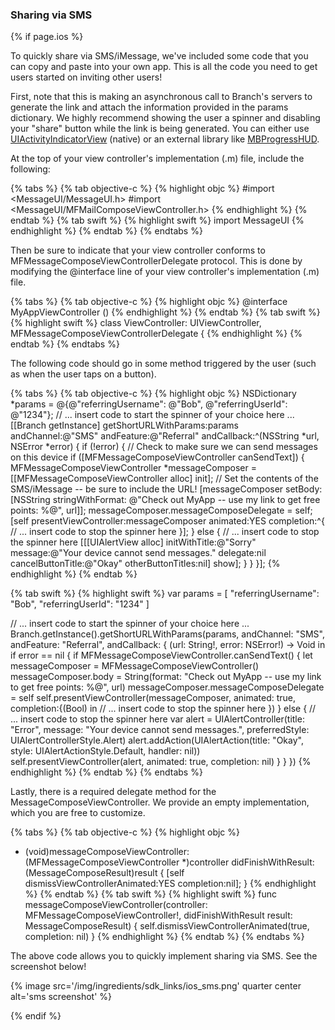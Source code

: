 ### Sharing via SMS

{% if page.ios %}

To quickly share via SMS/iMessage, we've included some code that you can copy and paste into your own app. This is all the code you need to get users started on inviting other users!

First, note that this is making an asynchronous call to Branch's servers to generate the link and attach the information provided in the params dictionary. We highly recommend showing the user a spinner and disabling your "share" button while the link is being generated. You can either use [UIActivityIndicatorView](https://developer.apple.com/library/ios/documentation/UIKit/Reference/UIActivityIndicatorView_Class/index.html) (native) or an external library like [MBProgressHUD](https://github.com/jdg/MBProgressHUD).


At the top of your view controller's implementation (.m) file, include the following:

{% tabs %}
{% tab objective-c %}
{% highlight objc %}
#import <MessageUI/MessageUI.h>
#import <MessageUI/MFMailComposeViewController.h>
{% endhighlight %}
{% endtab %}
{% tab swift %}
{% highlight swift %}
import MessageUI
{% endhighlight %}
{% endtab %}
{% endtabs %}


Then be sure to indicate that your view controller conforms to MFMessageComposeViewControllerDelegate protocol. This is done by modifying the @interface line of your view controller's implementation (.m) file.

{% tabs %}
{% tab objective-c %}
{% highlight objc %}
@interface MyAppViewController () <MFMessageComposeViewControllerDelegate>
{% endhighlight %}
{% endtab %}
{% tab swift %}
{% highlight swift %}
class ViewController: UIViewController, MFMessageComposeViewControllerDelegate {
{% endhighlight %}
{% endtab %}
{% endtabs %}


The following code should go in some method triggered by the user (such as when the user taps on a button).

{% tabs %}
{% tab objective-c %}
{% highlight objc %}
NSDictionary *params = @{@"referringUsername": @"Bob",
                         @"referringUserId": @"1234"};
// ... insert code to start the spinner of your choice here ...
[[Branch getInstance] getShortURLWithParams:params
                                 andChannel:@"SMS"
                                 andFeature:@"Referral"
                                andCallback:^(NSString *url, NSError *error) {
    if (!error) {
        // Check to make sure we can send messages on this device
        if ([MFMessageComposeViewController canSendText]) {
            MFMessageComposeViewController *messageComposer =
                [[MFMessageComposeViewController alloc] init];
            // Set the contents of the SMS/iMessage -- be sure to include the URL!
            [messageComposer setBody:[NSString stringWithFormat:
                @"Check out MyApp -- use my link to get free  points: %@", url]];
            messageComposer.messageComposeDelegate = self;
            [self presentViewController:messageComposer animated:YES completion:^{
                // ... insert code to stop the spinner here
            }];
        } else {
            // ... insert code to stop the spinner here
            [[[UIAlertView alloc] initWithTitle:@"Sorry"
                                        message:@"Your device cannot send messages."
                                       delegate:nil
                              cancelButtonTitle:@"Okay"
                              otherButtonTitles:nil] show];
        }
    }
}];
{% endhighlight %}
{% endtab %}

{% tab swift %}
{% highlight swift %}
var params = [ "referringUsername": "Bob",
                "referringUserId": "1234" ]

// ... insert code to start the spinner of your choice here ...
Branch.getInstance().getShortURLWithParams(params,
                                           andChannel: "SMS",
                                           andFeature: "Referral",
                                           andCallback: { (url: String!, error: NSError!) -> Void in
    if error == nil {
        if MFMessageComposeViewController.canSendText() {
            let messageComposer = MFMessageComposeViewController()
            messageComposer.body = String(format: "Check out MyApp -- use my link to get free  points: %@", url)
            messageComposer.messageComposeDelegate = self
            self.presentViewController(messageComposer, animated: true, completion:{(Bool) in
                // ... insert code to stop the spinner here
            })
        } else {
            // ... insert code to stop the spinner here
            var alert = UIAlertController(title: "Error", message: "Your device cannot send messages.", preferredStyle: UIAlertControllerStyle.Alert)
            alert.addAction(UIAlertAction(title: "Okay", style: UIAlertActionStyle.Default, handler: nil))
            self.presentViewController(alert, animated: true, completion: nil)
        }
    }
})
{% endhighlight %}
{% endtab %}
{% endtabs %}


Lastly, there is a required delegate method for the MessageComposeViewController. We provide an empty implementation, which you are free to customize.

{% tabs %}
{% tab objective-c %}
{% highlight objc %}
- (void)messageComposeViewController:(MFMessageComposeViewController *)controller
                 didFinishWithResult:(MessageComposeResult)result {
    [self dismissViewControllerAnimated:YES completion:nil];
}
{% endhighlight %}
{% endtab %}
{% tab swift %}
{% highlight swift %}
func messageComposeViewController(controller: MFMessageComposeViewController!, didFinishWithResult result: MessageComposeResult) {
    self.dismissViewControllerAnimated(true, completion: nil)
}
{% endhighlight %}
{% endtab %}
{% endtabs %}


The above code allows you to quickly implement sharing via SMS. See the screenshot below!

{% image src='/img/ingredients/sdk_links/ios_sms.png' quarter center alt='sms screenshot' %}


{% endif %}
